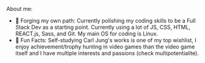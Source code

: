 About me: 
<!-- 💬 Who am I? I'm Beaver Bryan Antipolo, known as Laweqw (Lo-ku-we) or Sabo. I'm currently working on my skills to be a coder specifically web dev as a starting point. --> 
- :telescope: Forging my own path: Currently polishing my coding skills to be a Full Stack Dev as a starting point. Currently using a lot of JS, CSS, HTML, REACT.js, Sass, and Git. My main OS for coding is Linux.
- :closed_book: Fun Facts: Self-studying Carl Jung's works is one of my top wishlist, I enjoy achievement/trophy hunting in video games than the video game itself and I have multiple interests and passions (check multipotentialite).


<!----- ![Top Langs](https://github-readme-stats.vercel.app/api/top-langs/?username=law911012eqw&theme=tokyonight) --->
